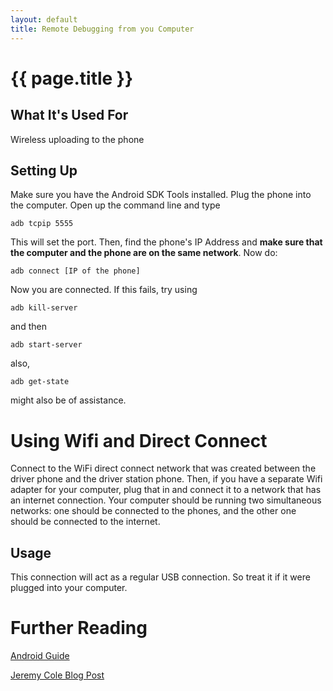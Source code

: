```yaml
---
layout: default
title: Remote Debugging from you Computer
---
```


# {{ page.title }}
## What It's Used For
Wireless uploading to the phone
## Setting Up
Make sure you have the Android SDK Tools installed.
Plug the phone into the computer.
Open up the command line and type
```
adb tcpip 5555
```
This will set the port. Then, find the phone's IP Address and **make sure that the computer and the phone are on the same network**.
Now do:
```
adb connect [IP of the phone]
```
Now you are connected. If this fails, try using
```
adb kill-server
```
and then
```
adb start-server
```
also,
```
adb get-state
```
might also be of assistance.

# Using Wifi and Direct Connect
Connect to the WiFi direct connect network that was created between the driver phone and the driver station phone. Then, if you have a separate Wifi adapter for your computer, plug that in and connect it to a network that has an internet connection. Your computer should be running two simultaneous networks: one should be connected to the phones, and the other one should be connected to the internet.

## Usage
This connection will act as a regular USB connection. So treat it if it were plugged into your computer.

# Further Reading
[Android Guide](https://developer.android.com/studio/command-line/adb.html#Enabling)

[Jeremy Cole Blog Post](https://blog.jcole.us/2017/04/13/wireless-programming-for-ftc-robots/#connect-wirelessly-to-program)
